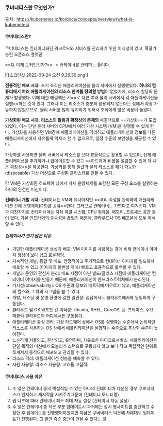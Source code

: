 

### 쿠버네티스란 무엇인가? 
출처 : https://kubernetes.io/ko/docs/concepts/overview/what-is-kubernetes/

#### 쿠버네티스란? 
쿠버네티스는 컨테이너화된 워크로드와 서비스를 관리하기 위한 이식성이 있고, 확장가능한 오픈소스 플랫폼

==Q. 이게 도커인건가?== 
-> 컨테이너를 관리하는 툴이다.


![[스크린샷 2022-09-24 오전 9.26.39.png]]

**전통적인 배포 시대:** 초기 조직은 애플리케이션을 물리 서버에서 실행했었다. **하나의 컴퓨터에서 여러 애플리케이션의 리소스 한계를 정의할 방법**이 없었기에, 리소스 할당의 문제가 발생했다. 이에 대한 해결책은 서==로 다른 여러 물리 서버에서 각 애플리케이션을 실행==하는 것이 있다. 그러나 이는 리소스가 충분히 활용되지 않는다는 점에서 확장 가능하지 않았으므로, 물리 서버를 많이 유지하기 위해서 조직에게 많은 비용이 들었다.

**가상화된 배포 시대:** **리소스의 활용과 확장성의 문제의**  해결책으로 ==가상화==가 도입되었다. 이는 단일 물리 서버의 CPU에서 여러 가상 시스템 (VM)을 실행할 수 있게 한다. 가상화를 사용하면 VM간에 애플리케이션을 격리하고 애플리케이션의 정보를 다른 애플리케이션에서 자유롭게 액세스 할 수 없으므로, 일정 수준의 보안성을 제공할 수 있다.

가상화를 사용하면 물리 서버에서 리소스를 보다 효율적으로 활용할 수 있으며, 쉽게 애플리케이션을 추가하거나 업데이트할 수 있고 ==하드웨어 비용을 절감할 수 있어 더 나은 확장성==을 제공한다. 가상화를 통해 일련의 물리 리소스를 폐기 가능한(disposable) 가상 머신으로 구성된 클러스터로 만들 수 있다.

각 VM은 가상화된 하드웨어 상에서 자체 운영체제를 포함한 모든 구성 요소를 실행하는 하나의 완전한 머신이다.

**컨테이너 개발 시대:** 컨테이너는 VM과 유사하지만 ==격리 속성을 완화하여 애플리케이션 간에 운영체제(OS)를 공유==한다. 그러므로 컨테이너는 가볍다고 여겨진다. VM과 마찬가지로 컨테이너에는 자체 파일 시스템, CPU 점유율, 메모리, 프로세스 공간 등이 있다. 기본 인프라와의 종속성을 끊었기 때문에, 클라우드나 OS 배포본에 모두 이식할 수 있다.

##### 컨테이너가 인기 많은 이유
-   기민한 애플리케이션 생성과 배포: VM 이미지를 사용하는 것에 비해 컨테이너 이미지 생성이 보다 쉽고 효율적임.
-   지속적인 개발, 통합 및 배포: 안정적이고 주기적으로 컨테이너 이미지를 빌드해서 배포할 수 있고 (이미지의 불변성 덕에) 빠르고 효율적으로 롤백할 수 있다.
-   개발과 운영의 관심사 분리: 배포 시점이 아닌 빌드/릴리스 시점에 애플리케이션 컨테이너 이미지를 만들기 때문에, 애플리케이션이 인프라스트럭처에서 분리된다.
-   가시성(observability): OS 수준의 정보와 메트릭에 머무르지 않고, 애플리케이션의 헬스와 그 밖의 시그널을 볼 수 있다.
-   개발, 테스팅 및 운영 환경에 걸친 일관성: 랩탑에서도 클라우드에서와 동일하게 구동된다.
-   클라우드 및 OS 배포판 간 이식성: Ubuntu, RHEL, CoreOS, 온-프레미스, 주요 퍼블릭 클라우드와 어디에서든 구동된다.
-   애플리케이션 중심 관리: 가상 하드웨어 상에서 OS를 실행하는 수준에서 논리적인 리소스를 사용하는 OS 상에서 애플리케이션을 실행하는 수준으로 추상화 수준이 높아진다.
-   느슨하게 커플되고, 분산되고, 유연하며, 자유로운 마이크로서비스: 애플리케이션은 단일 목적의 머신에서 모놀리식 스택으로 구동되지 않고 보다 작고 독립적인 단위로 쪼개져서 동적으로 배포되고 관리될 수 있다.
-   리소스 격리: 애플리케이션 성능을 예측할 수 있다.
-   자원 사용량: 리소스 사용량: 고효율 고집적.


#### 쿠버네티스 사용 이유 
1. 수 많은 컨테이너 중의 핵심적일 수 있는 하나의 컨테이너가 다운된 경우 쿠버네티스가 인지하고 재시작을 시켜주기때문에 (컨테이너 모니터링)
2. 웹 니즈에 따라 컨테이너 최소 최대 자동 설정 (컨테이너 자동 설정)
3. 수 많은 컨테이너 중 작은 부분 업데이트시 과거에는 잠시 웹사이트를 중단하고 수정한 후 업데이트를 진행했어야했지만 지금은 쿠버네티스 덕분에 차례대로 업데이트가 진행된다. 그 말인 즉슨 중단이 안될 수 있다는 것. 
